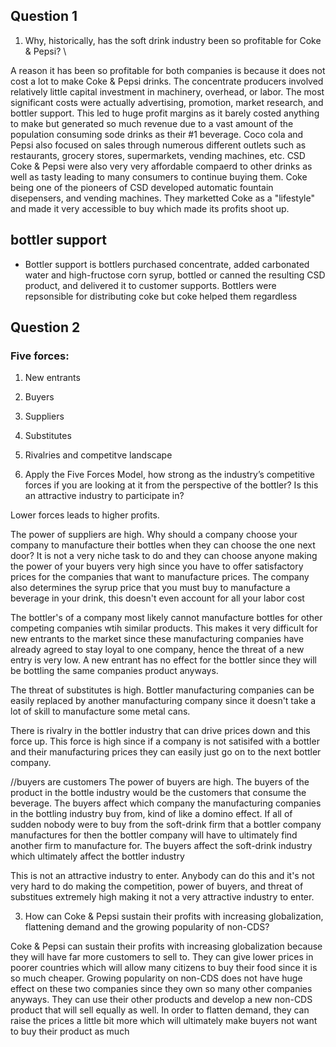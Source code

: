 ## Question 1

1. Why, historically, has the soft drink industry been so profitable 
for Coke & Pepsi? \

A reason it has been so profitable for both companies is because it does not cost a lot to make Coke & Pepsi drinks. The concentrate producers involved relatively little capital investment in machinery, overhead, or labor. The most significant costs were actually advertising, promotion, market research, and bottler support. This led to huge profit margins as it barely costed anything to make but generated so much revenue due to a vast amount of the population consuming sode drinks as their #1 beverage. Coco cola and Pepsi also focused on sales through numerous different outlets such as restaurants, grocery stores, supermarkets, vending machines, etc. CSD Coke & Pepsi were also very very affordable compaerd to other drinks as well as tasty leading to many consumers to continue buying them. Coke being one of the pioneers of CSD developed automatic fountain disepensers, and vending machines. They marketted Coke as a "lifestyle" and made it very accessible to buy which made its profits shoot up.


## bottler support 
* Bottler support is bottlers purchased concentrate, added carbonated water and high-fructose corn syrup, bottled or canned the resulting CSD product, and delivered it to customer supports. Bottlers were repsonsible for distributing coke but coke helped them regardless
 

## Question 2

### Five forces:
1. New entrants
2. Buyers
3. Suppliers
4. Substitutes 
5. Rivalries and competitve landscape

2. Apply the Five Forces Model, how strong as the industry’s 
competitive forces if you are looking at it from the 
perspective of the bottler?  Is this an attractive industry to 
participate in?

Lower forces leads to higher profits. 

The power of suppliers are high. Why should a company choose your company to manufacture their bottles when they can choose the one next door? It is not a very niche task to do and they can choose anyone making the power of your buyers very high since you have to offer satisfactory prices for the companies that want to manufacture prices. The company also determines the syrup price that you must buy to manufacture a beverage in your drink, this doesn't even account for all your labor cost

The bottler's of a company most likely cannot manufacture bottles for other competing companies wtih similar products. This makes it very difficult for new entrants to the market since these manufacturing companies have already agreed to stay loyal to one company, hence the threat of a new entry is very low.
A new entrant has no effect for the bottler since they will be bottling the same companies product anyways.

The threat of substitutes is high. Bottler manufacturing companies can be easily replaced by another manufacturing company since it doesn't take a lot of skill to manufacture some metal cans.

There is rivalry in the bottler industry that can drive prices down and this force up. This force is high since if a company is not satisifed with a bottler and their manufacturing prices they can easily just go on to the next bottler company.

//buyers are customers
The power of buyers are high. The buyers of the product in the bottle industry would be the customers that consume the beverage. The buyers affect which company the manufacturing companies in the bottling industry buy from, kind of like a domino effect. If all of sudden nobody were to buy from the soft-drink firm that a bottler company manufactures for then the bottler company will have to ultimately find another firm to manufacture for. The buyers affect the soft-drink industry which ultimately affect the bottler industry

This is not an attractive industry to enter. Anybody can do this and it's not very hard to do making the competition, power of buyers, and threat of substitues extremely high making it not a very attractive industry to enter.
 
3.  How can Coke & Pepsi sustain their profits with increasing 
globalization, flattening demand and the growing popularity 
of non-CDS? 

Coke & Pepsi can sustain their profits with increasing globalization because they will have far more customers to sell to. They can give lower prices in poorer countries which will allow many citizens to buy their food since it is so much cheaper. Growing popularity on non-CDS does not have huge effect on these two companies since they own so many other companies anyways. They can use their other products and develop a new non-CDS product that will sell equally as well. In order to flatten demand, they can raise the prices a little bit more which will ultimately make buyers not want to buy their product as much
